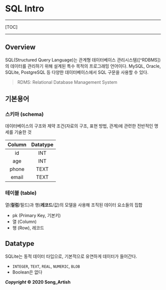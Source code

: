 # SQL Intro

*****

[TOC]

*****



## Overview

SQL(Structured Query Language)는 관계형 데이터베이스 관리시스템([^RDBMS])의 데이터를 관리하기 위해 설계된 특수 목적의 프로그래밍 언어이다. MySQL, Oracle, SQLite, PostgreSQL 등 다양한 데이터베이스에서 SQL 구문을 사용할 수 있다.

> RDMS: Relational Database Management System



## 기본용어

### 스키마 (schema)

데이터베이스의 구조와 제약 조건(자료의 구조, 표현 방법, 관계)에 관련한 전반적인 명세를 기술한 것

| Column | Datatype |
| :----: | :------: |
|   id   |   INT    |
|  age   |   INT    |
| phone  |   TEXT   |
| email  |   TEXT   |

### 테이블 (table)

열(**컬럼**/필드)과 행(**레코드**/값)의 모델을 사용해 조직된 데이터 요소들의 집합

- pk (Primary Key, 기본키)
- 열 (Column)
- 행 (Row), 레코드



## Datatype

SQLite는 동적 데이터 타입으로, 기본적으로 유연하게 데이터가 들어간다.

- `INTEGER`, `TEXT`, `REAL`, `NUMERIC`, `BLOB`
- Boolean은 없다



***Copyright* © 2020 Song_Artish**